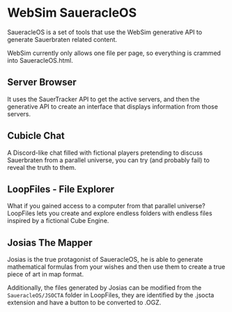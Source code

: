 # WebSim SaueracleOS

SaueracleOS is a set of tools that use the WebSim generative API to generate Sauerbraten related content.

WebSim currently only allows one file per page, so everything is crammed into SaueracleOS.html.


## Server Browser
It uses the SauerTracker API to get the active servers, and then the generative API to create an interface that displays information from those servers.

## Cubicle Chat
A Discord-like chat filled with fictional players pretending to discuss Sauerbraten from a parallel universe, you can try (and probably fail) to reveal the truth to them.

## LoopFiles - File Explorer
What if you gained access to a computer from that parallel universe?<br>
LoopFiles lets you create and explore endless folders with endless files inspired by a fictional Cube Engine.

## Josias The Mapper
Josias is the true protagonist of SaueracleOS, he is able to generate mathematical formulas from your wishes and then use them to create a true piece of art in map format.

Additionally, the files generated by Josias can be modified from the `SaueracleOS/JSOCTA` folder in LoopFiles, they are identified by the .jsocta extension and have a button to be converted to .OGZ.


